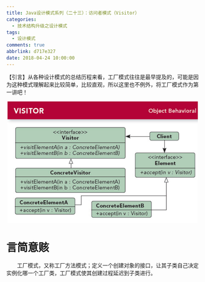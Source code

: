 ```yaml
---
title: Java设计模式系列（二十三）：访问者模式（Visitor）
categories:
  - 技术结构升级之设计模式
tags:
  - 设计模式
comments: true
abbrlink: d717e327
date: 2018-04-24 10:00:00
---
```

【引言】从各种设计模式的总结历程来看，工厂模式往往是最早提及的，可能是因为这种模式理解起来比较简单，比较直观，所以这里也不例外，将工厂模式作为第一讲吧！
<div align=center><img src="https://github.com/ttfisher/images/raw/master/2018/2018-08-20-23.jpg" width="500"/></div>
<!-- more -->

# 言简意赅
&emsp;&emsp;工厂模式，又称工厂方法模式；定义一个创建对象的接口，让其子类自己决定实例化哪一个工厂类，工厂模式使其创建过程延迟到子类进行。